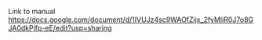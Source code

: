 Link to manual https://docs.google.com/document/d/1IVUJz4sc9WAOfZijx_2fyMliR0J7o8GJA0dkPjfp-eE/edit?usp=sharing
